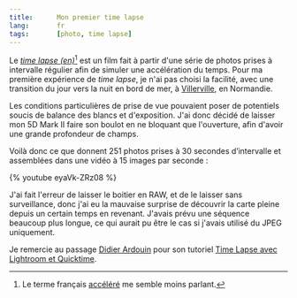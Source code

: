 ```yaml
--- 
title:      Mon premier time lapse 
lang:       fr 
tags:       [photo, time lapse]
---
```


Le *[time lapse (en)](http://en.wikipedia.org/wiki/Time-lapse_photography)*[^1] est un film fait à partir d'une série de photos prises à intervalle régulier afin de simuler une accélération du temps. Pour ma première expérience de *time lapse*, je n'ai pas choisi la facilité, avec une transition du jour vers la nuit en bord de mer, à [Villerville](http://fr.wikipedia.org/wiki/Villerville), en Normandie.

[^1]: Le terme français [accéléré](http://fr.wikipedia.org/wiki/Acc%C3%A9l%C3%A9r%C3%A9) me semble moins parlant.

Les conditions particulières de prise de vue pouvaient poser de potentiels soucis de balance des blancs et d'exposition. J'ai donc décidé de laisser mon 5D Mark II faire son boulot en ne bloquant que l'ouverture, afin d'avoir une grande profondeur de champs.

Voilà donc ce que donnent 251 photos prises à 30 secondes d’intervalle et assemblées dans une vidéo à 15 images par seconde :

{% youtube eyaVk-ZRz08 %}

J'ai fait l'erreur de laisser le boitier en RAW, et de le laisser sans surveillance, donc j'ai eu la mauvaise surprise de découvrir la carte pleine depuis un certain temps en revenant. J'avais prévu une séquence beaucoup plus longue, ce qui aurait pu être le cas si j'avais utilisé du JPEG uniquement.

Je remercie au passage [Didier Ardouin](https://twitter.com/didardou) pour son tutoriel [Time Lapse avec Lightroom et Quicktime](http://www.lightroom-pas-a-pas.com/time-lapse-avec-lightroom-et-quicktime/).
